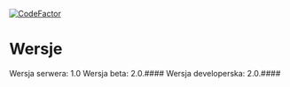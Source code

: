 [![CodeFactor](https://www.codefactor.io/repository/github/moderrek/moderrkowocore/badge/master)](https://www.codefactor.io/repository/github/moderrek/moderrkowocore/overview/master)
# Wersje
Wersja serwera: 1.0
Wersja beta: 2.0.####
Wersja developerska: 2.0.####
